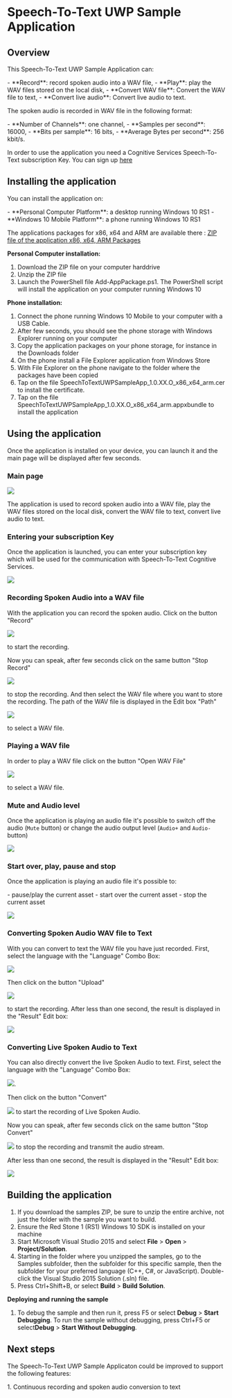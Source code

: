 <!---
  category: AudioVideoAndCamera
  samplefwlink: http://go.microsoft.com/fwlink/p/?LinkId=620563&clcid=0x409
--->

# Speech-To-Text UWP Sample Application

Overview
--------------
This Speech-To-Text UWP Sample Application  can:
<p/>
-   **Record**: record spoken audio into a WAV file, 
-   **Play**: play the WAV files stored on the local disk,
-   **Convert WAV file**: Convert the WAV file to text,
-   **Convert live audio**: Convert live audio to text.

The spoken audio is recorded in WAV file in the following format:
<p/>
-   **Number of Channels**: one channel, 
-   **Samples per second**: 16000,
-   **Bits per sample**: 16 bits,
-   **Average Bytes per second**: 256 kbit/s.

In order to use the application you need a Cognitive Services Speech-To-Text subscription Key.
You can sign up [here](https://www.microsoft.com/cognitive-services/en-us/sign-up)  


Installing the application
----------------------------
You can install the application on:
<p/>
- **Personal Computer Platform**: a desktop running Windows 10 RS1
- **Windows 10 Mobile Platform**: a phone running Windows 10 RS1

The applications packages for x86, x64 and ARM are available there :
[ZIP file of the application x86, x64, ARM Packages](https://github.com/flecoqui/Windows10/raw/master/Samples/SpeechToTextUWPSampleApp/Releases/LatestRelease.zip)


**Personal Computer installation:**

1.  Download the ZIP file on your computer harddrive
2.  Unzip the ZIP file
3.  Launch the PowerShell file Add-AppPackage.ps1. The PowerShell script will install the application on your computer running Windows 10


**Phone installation:**

1.  Connect the phone running Windows 10 Mobile to your computer with a USB Cable.
2.  After few seconds, you should see the phone storage with Windows Explorer running on your computer
3.  Copy the application packages on your phone storage, for instance in the Downloads folder
4.  On the phone install a File Explorer application from Windows Store
5.  With File Explorer on the phone navigate to the folder where the packages have been copied
6.  Tap on the file SpeechToTextUWPSampleApp_1.0.XX.O_x86_x64_arm.cer to install the certificate.
7.  Tap on the file SpeechToTextUWPSampleApp_1.0.XX.O_x86_x64_arm.appxbundle to install the application


Using the application
----------------------------
Once the application is installed on your device, you can launch it and the main page will be displayed after few seconds.

### Main page

![](https://raw.githubusercontent.com/flecoqui/Windows10/master/Samples/SpeechToTextUWPSampleApp/Docs/mainpage.png)

The application is used to record spoken audio into a WAV file, play the WAV files stored on the local disk, convert the WAV file to text, convert live audio to text.

### Entering your subscription Key
Once the application is launched, you can enter your subscription key which will be used for the communication with Speech-To-Text Cognitive Services.

![](https://raw.githubusercontent.com/flecoqui/Windows10/master/Samples/SpeechToTextUWPSampleApp/Docs/subscriptionkey.png)

### Recording Spoken Audio into a WAV file
With the application you can record the spoken audio. 
Click on the button "Record" 

![](https://raw.githubusercontent.com/flecoqui/Windows10/master/Samples/SpeechToTextUWPSampleApp/Docs/record.png)

to start the recording.

Now you can speak, after few seconds click on the same button "Stop Record" 

![](https://raw.githubusercontent.com/flecoqui/Windows10/master/Samples/SpeechToTextUWPSampleApp/Docs/stoprecord.png)

to stop the recording.
And then select the WAV file where you want to store the recording.
The path of the WAV file is displayed in the Edit box "Path" 

![](https://raw.githubusercontent.com/flecoqui/Windows10/master/Samples/SpeechToTextUWPSampleApp/Docs/openfile.png) 

to select a WAV file.

### Playing a WAV file
In order to play a WAV file click on the button "Open WAV File" 

![](https://raw.githubusercontent.com/flecoqui/Windows10/master/Samples/SpeechToTextUWPSampleApp/Docs/openfile.png) 

to select a WAV file.

### Mute and Audio level
Once the application is playing an audio file it's possible to switch off the audio (`Mute` button) or change the audio output level (`Audio+` and `Audio-` button)

![](https://raw.githubusercontent.com/flecoqui/Windows10/master/Samples/SpeechToTextUWPSampleApp/Docs/audio.png)


### Start over, play, pause and stop 

Once the application is playing an audio file it's possible to:
<p/>
- pause/play the current asset
- start over the current asset
- stop the current asset 

![](https://raw.githubusercontent.com/flecoqui/Windows10/master/Samples/SpeechToTextUWPSampleApp/Docs/playpause.png)


### Converting Spoken Audio WAV file to Text
With you can convert to text the WAV file you have just recorded. 
First, select the language with the "Language" Combo Box: 

![](https://raw.githubusercontent.com/flecoqui/Windows10/master/Samples/SpeechToTextUWPSampleApp/Docs/upload.png)

Then click on the button "Upload" 

![](https://raw.githubusercontent.com/flecoqui/Windows10/master/Samples/SpeechToTextUWPSampleApp/Docs/upload.png) 

to start the recording.
After less than one second, the result is displayed in the "Result" Edit box: 

![](https://raw.githubusercontent.com/flecoqui/Windows10/master/Samples/SpeechToTextUWPSampleApp/Docs/result.png)

### Converting Live Spoken Audio to Text
You can also directly convert the live Spoken Audio to text. 
First, select the language with the "Language" Combo Box: 

![](https://raw.githubusercontent.com/flecoqui/Windows10/master/Samples/SpeechToTextUWPSampleApp/Docs/upload.png).

Then click on the button "Convert" 

![](https://raw.githubusercontent.com/flecoqui/Windows10/master/Samples/SpeechToTextUWPSampleApp/Docs/convert.png) to start the recording of Live Spoken Audio.

Now you can speak, after few seconds click on the same button "Stop Convert" 

![](https://raw.githubusercontent.com/flecoqui/Windows10/master/Samples/SpeechToTextUWPSampleApp/Docs/stoprecord.png) to stop the recording and transmit the audio stream.

After less than one second, the result is displayed in the "Result" Edit box: 

![](https://raw.githubusercontent.com/flecoqui/Windows10/master/Samples/SpeechToTextUWPSampleApp/Docs/result.png)

Building the application
----------------


1. If you download the samples ZIP, be sure to unzip the entire archive, not just the folder with the sample you want to build. 
2. Ensure the Red Stone 1 (RS1) Windows 10 SDK is installed on your machine
3. Start Microsoft Visual Studio 2015 and select **File** \> **Open** \> **Project/Solution**.
3. Starting in the folder where you unzipped the samples, go to the Samples subfolder, then the subfolder for this specific sample, then the subfolder for your preferred language (C++, C#, or JavaScript). Double-click the Visual Studio 2015 Solution (.sln) file.
4. Press Ctrl+Shift+B, or select **Build** \> **Build Solution**.


**Deploying and running the sample**
1.  To debug the sample and then run it, press F5 or select **Debug** \> **Start Debugging**. To run the sample without debugging, press Ctrl+F5 or select**Debug** \> **Start Without Debugging**.

Next steps
--------------

The Speech-To-Text UWP Sample Applicaton could be improved to support the following features:
<p/>
1.  Continuous recording and spoken audio conversion to text
 




